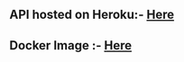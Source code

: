 ## API hosted on Heroku:- [Here](https://python-depin.herokuapp.com/)
## Docker Image :- [Here](https://hub.docker.com/repository/docker/himanshu325/depin)
